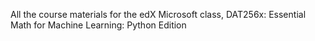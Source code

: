 All the course materials for the edX Microsoft class, DAT256x:
Essential Math for Machine Learning: Python Edition